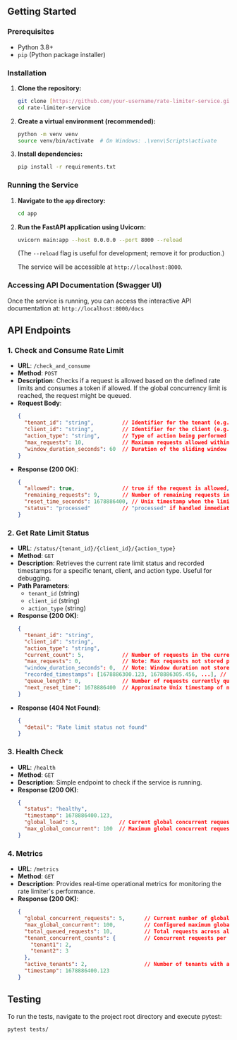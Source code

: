 ## Getting Started

### Prerequisites

-   Python 3.8+
-   `pip` (Python package installer)

### Installation

1.  **Clone the repository:**

    ```bash
    git clone [https://github.com/your-username/rate-limiter-service.git](https://github.com/your-username/rate-limiter-service.git)
    cd rate-limiter-service
    ```

2.  **Create a virtual environment (recommended):**

    ```bash
    python -m venv venv
    source venv/bin/activate  # On Windows: .\venv\Scripts\activate
    ```

3.  **Install dependencies:**

    ```bash
    pip install -r requirements.txt
    ```

### Running the Service

1.  **Navigate to the `app` directory:**

    ```bash
    cd app
    ```

2.  **Run the FastAPI application using Uvicorn:**

    ```bash
    uvicorn main:app --host 0.0.0.0 --port 8000 --reload
    ```
    (The `--reload` flag is useful for development; remove it for production.)

    The service will be accessible at `http://localhost:8000`.

### Accessing API Documentation (Swagger UI)

Once the service is running, you can access the interactive API documentation at:
`http://localhost:8000/docs`

## API Endpoints

### 1. Check and Consume Rate Limit

-   **URL**: `/check_and_consume`
-   **Method**: `POST`
-   **Description**: Checks if a request is allowed based on the defined rate limits and consumes a token if allowed. If the global concurrency limit is reached, the request might be queued.
-   **Request Body**:
    ```json
    {
      "tenant_id": "string",         // Identifier for the tenant (e.g., "my_company")
      "client_id": "string",         // Identifier for the client (e.g., "user_id_123", "api_key_xyz")
      "action_type": "string",       // Type of action being performed (e.g., "login", "search", "upload")
      "max_requests": 10,            // Maximum requests allowed within the window
      "window_duration_seconds": 60  // Duration of the sliding window in seconds
    }
    ```
-   **Response (200 OK)**:
    ```json
    {
      "allowed": true,               // true if the request is allowed, false otherwise
      "remaining_requests": 9,       // Number of remaining requests in the current window
      "reset_time_seconds": 1678886400, // Unix timestamp when the limit resets (approximate)
      "status": "processed"          // "processed" if handled immediately, "rejected" if queue full or timeout
    }
    ```

### 2. Get Rate Limit Status

-   **URL**: `/status/{tenant_id}/{client_id}/{action_type}`
-   **Method**: `GET`
-   **Description**: Retrieves the current rate limit status and recorded timestamps for a specific tenant, client, and action type. Useful for debugging.
-   **Path Parameters**:
    -   `tenant_id` (string)
    -   `client_id` (string)
    -   `action_type` (string)
-   **Response (200 OK)**:
    ```json
    {
      "tenant_id": "string",
      "client_id": "string",
      "action_type": "string",
      "current_count": 5,            // Number of requests in the current window
      "max_requests": 0,             // Note: Max requests not stored per status for now
      "window_duration_seconds": 0,  // Note: Window duration not stored per status for now
      "recorded_timestamps": [1678886300.123, 1678886305.456, ...], // Timestamps of recorded requests
      "queue_length": 0,             // Number of requests currently queued for this tenant
      "next_reset_time": 1678886400  // Approximate Unix timestamp of next potential reset
    }
    ```
-   **Response (404 Not Found)**:
    ```json
    {
      "detail": "Rate limit status not found"
    }
    ```

### 3. Health Check

-   **URL**: `/health`
-   **Method**: `GET`
-   **Description**: Simple endpoint to check if the service is running.
-   **Response (200 OK)**:
    ```json
    {
      "status": "healthy",
      "timestamp": 1678886400.123,
      "global_load": 5,             // Current global concurrent requests
      "max_global_concurrent": 100  // Maximum global concurrent requests allowed
    }
    ```

### 4. Metrics

-   **URL**: `/metrics`
-   **Method**: `GET`
-   **Description**: Provides real-time operational metrics for monitoring the rate limiter's performance.
-   **Response (200 OK)**:
    ```json
    {
      "global_concurrent_requests": 5,      // Current number of globally concurrent requests
      "max_global_concurrent": 100,         // Configured maximum global concurrent requests
      "total_queued_requests": 10,          // Total requests across all tenant queues
      "tenant_concurrent_counts": {         // Concurrent requests per tenant
        "tenant1": 2,
        "tenant2": 3
      },
      "active_tenants": 2,                  // Number of tenants with active concurrent requests
      "timestamp": 1678886400.123
    }
    ```

## Testing

To run the tests, navigate to the project root directory and execute pytest:

```bash
pytest tests/